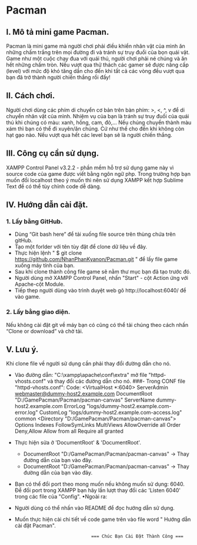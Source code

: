 
# Pacman
## I. Mô tả mini game Pacman.
Pacman là mini game mà người chơi phải điều khiển nhân vật của mình ăn những chấm trắng trên mọi đường đi và tránh sự truy đuổi của bọn quái vật. Game như một cuộc chạy đua với quái thú, người chơi phải né chúng và ăn hết những chấm tròn. Nếu vượt qua thử thách các gamer sẽ được nâng cấp (level) với mức độ khó tăng dần cho đến khi tất cả các vòng đều vượt qua bạn đã trở thành người chiến thắng rồi đấy!
## II. Cách chơi.
Người chơi dùng các phím di chuyển cơ bản trên bàn phím: >, <, ^, v để di chuyển nhân vật của mình. Nhiệm vụ của bạn là tránh sự truy đuổi của quái thú khi chúng có màu: xanh, hồng, cam, đỏ,... Nếu chúng chuyển thành màu xám thì bạn có thể đi xuyên/ăn chúng. Cứ như thế cho đến khi không còn hạt gạo nào. Nếu vượt qua hết các level bạn sẽ là người chiến thắng.
## III. Công cụ cần sử dụng.
XAMPP Control Panel v3.2.2 - phần mềm hỗ trợ sử dụng game này vì source code của game được viết bằng ngôn ngữ php. 
Trong trường hợp bạn muốn đổi localhost theo ý muốn thì nên sử dụng XAMPP kết hợp Sublime Text để có thể tùy chỉnh code dễ dàng.
## IV. Hướng dẫn cài đặt.
### 1. Lấy bằng GitHub.
- Dùng “Git bash here” để tải xuống file source trên thùng chứa trên gitHub. 
- Tạo một forlder với tên tùy đặt để clone dữ liệu về đây.
- Thực hiện lệnh " $ git clone https://github.com/NhanPhanKyanon/Pacman.git " để lấy file game xuống máy tính của bạn. 
- Sau khi clone thành công file game sẽ nằm thư mục bạn đã tạo trước đó.
- Người dùng mở XAMPP Control Panel, nhấn "Start" - cột Action ứng với Apache-cột Module.
- Tiếp thep người dùng vào trình duyệt web gõ  http://localhost:6040/  để vào game.
### 2. Lấy bằng giao diện.
 Nếu không cài đặt git về máy bạn có cũng có thể tải chúng theo cách nhấn “Clone or download” và chờ tải.
## V. Lưu ý.
Khi clone file về người sử dụng cần phải thay đổi đường dẫn cho nó.
- Vào đường dẫn: "C:\xampp\apache\conf\extra" mở file "httpd-vhosts.conf" và thay đổi các đường dẫn cho nó.
 ###- Trong CONF file "httpd-vhosts.conf":
 Code:
       <VirtualHost *:6040>
            ServerAdmin webmaster@dummy-host2.example.com
            DocumentRoot "D:/GamePacman/Pacman/pacman-canvas"
            ServerName dummy-host2.example.com
            ErrorLog "logs/dummy-host2.example.com-error.log"
            CustomLog "logs/dummy-host2.example.com-access.log" common
            <Directory "D:/GamePacman/Pacman/pacman-canvas">
                Options Indexes FollowSymLinks MultiViews
                AllowOverride all
                Order Deny,Allow
                Allow from all
                Require all granted
            </Directory>
         </VirtualHost>
         
- Thực hiện sửa ở 'DocumentRoot' & 'DocumentRoot'.
  + DocumentRoot "D:/GamePacman/Pacman/pacman-canvas" -> Thay đường dẫn của bạn vào đây.
  + DocumentRoot "D:/GamePacman/Pacman/pacman-canvas" -> Thay đường dẫn của bạn vào đây. 
- Bạn có thể đổi port theo mong muốn nếu không muốn sử dụng: 6040. 
Để đổi port trong XAMPP bạn hãy lần lượt thay đổi các 'Listen 6040' trong các file của "Config".
•Ngoài ra:
- Người dùng có thể nhấn vào README để đọc hướng dẫn sử dụng.
- Muốn thực hiện cài chi tiết về code game trên vào file word " Hướng dẫn cài đặt Pacman". 


                                   === Chúc Bạn Cài Đặt Thành Công ===
